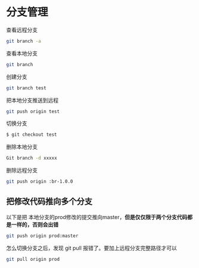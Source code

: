 # 分支管理

查看远程分支
```bash
git branch -a  
```

查看本地分支
```bash
git branch
```

创建分支
```bash
git branch test
```

把本地分支推送到远程
```bash
git push origin test  
```

切换分支
```bash
$ git checkout test  
```

删除本地分支
```bash
Git branch -d xxxxx
```

删除远程分支
```bash
git push origin :br-1.0.0  
```

## 把修改代码推向多个分支

以下是把 本地分支的prod修改的提交推向master，**但是仅仅限于两个分支代码都是一样的，否则会出错**
```bash
git push origin prod:master
```

怎么切换分支之后，发现 git pull 报错了。要加上远程分支完整路径才可以
```bash
git pull origin prod
```